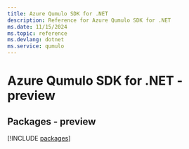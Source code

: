 ```yaml
---
title: Azure Qumulo SDK for .NET
description: Reference for Azure Qumulo SDK for .NET
ms.date: 11/15/2024
ms.topic: reference
ms.devlang: dotnet
ms.service: qumulo
---
```

# Azure Qumulo SDK for .NET - preview
## Packages - preview
[!INCLUDE [packages](qumulo-index.md)]